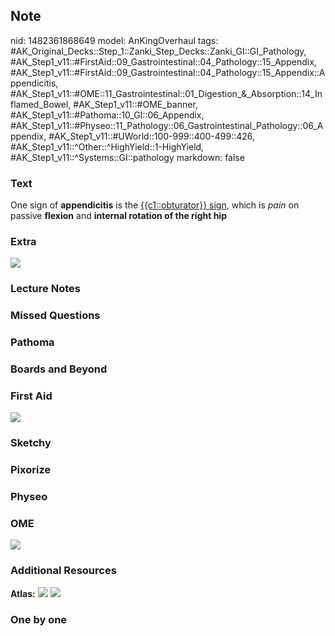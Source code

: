 ## Note
nid: 1482361868649
model: AnKingOverhaul
tags: #AK_Original_Decks::Step_1::Zanki_Step_Decks::Zanki_GI::GI_Pathology, #AK_Step1_v11::#FirstAid::09_Gastrointestinal::04_Pathology::15_Appendix, #AK_Step1_v11::#FirstAid::09_Gastrointestinal::04_Pathology::15_Appendix::Appendicitis, #AK_Step1_v11::#OME::11_Gastrointestinal::01_Digestion_&_Absorption::14_Inflamed_Bowel, #AK_Step1_v11::#OME_banner, #AK_Step1_v11::#Pathoma::10_GI::06_Appendix, #AK_Step1_v11::#Physeo::11_Pathology::06_Gastrointestinal_Pathology::06_Appendix, #AK_Step1_v11::#UWorld::100-999::400-499::426, #AK_Step1_v11::^Other::^HighYield::1-HighYield, #AK_Step1_v11::^Systems::GI::pathology
markdown: false

### Text
<div>
  One sign of <b>appendicitis</b> is the <u>{{c1::obturator}}
  sign</u>, which is <i>pain</i> on passive <b>flexion</b> and
  <b>internal rotation of the right hip</b>
</div>

### Extra
<img src="paste-271390393499888.jpg">

### Lecture Notes


### Missed Questions


### Pathoma


### Boards and Beyond


### First Aid
<img src="tmpM7noLg.png">

### Sketchy


### Pixorize


### Physeo


### OME
<div class="ome-widget">
  <a href="https://onlinemeded.org?ref=anki"><img src=
  "_OME_AnkiFlashcards_General_3.png"></a>
</div>

### Additional Resources
<b>Atlas:</b> <img src="tmp6Nr5Cr.png"> <img src="tmpLeZkgY.png">

### One by one

